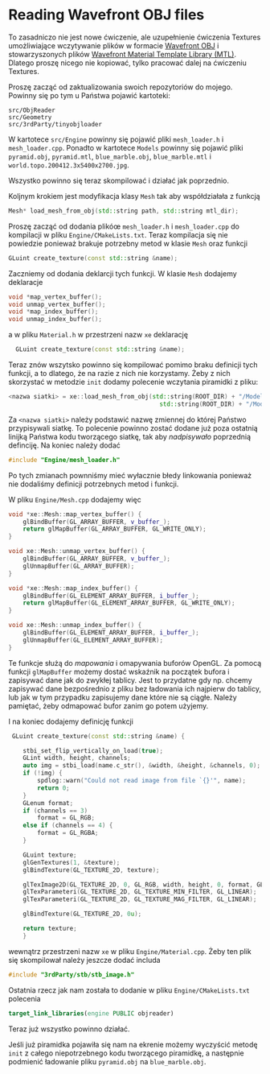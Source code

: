 #  Reading  Wavefront OBJ files

To zasadniczo nie jest nowe ćwiczenie, ale uzupełnienie ćwiczenia Textures umożliwiające wczytywanie plików w formacie  [Wavefront OBJ](http://paulbourke.net/dataformats/obj/) i stowarzyszonych plików [Wavefront Material Template Library (MTL)](http://paulbourke.net/dataformats/mtl/). Dlatego proszę nicego nie kopiować, tylko pracować dalej na ćwiczeniu Textures. 

Proszę zacząć od  zaktualizowania swoich repozytoriów do mojego. Powinny się po tym u Państwa pojawić  kartoteki:
```
src/ObjReader
src/Geometry
src/3rdParty/tinyobjloader
```
W kartotece `src/Engine` powinny się pojawić pliki `mesh_loader.h` i `mesh_loader.cpp`. Ponadto w kartotece `Models` powinny się pojawić pliki 
`pyramid.obj`, `pyramid.mtl`, `blue_marble.obj`, `blue_marble.mtl` i `world.topo.200412.3x5400x2700.jpg`. 

 Wszystko powinno się teraz skompilować i działać jak poprzednio. 
 
Koljnym krokiem jest modyfikacja klasy  `Mesh` tak aby współdziałała z funkcją 
```c++
Mesh* load_mesh_from_obj(std::string path, std::string mtl_dir);
```
Proszę zacząć od dodania plikóœ `mesh_loader.h` i `mesh_loader.cpp`  do kompilacji w pliku `Engine/CMakeLists.txt`. Teraz kompilacja się nie powiedzie ponieważ brakuje potrzebny metod w klasie `Mesh` oraz funkcji  
```c++
GLuint create_texture(const std::string &name);
```
Zaczniemy od dodania deklarcji tych funkcji. W klasie `Mesh` dodajemy deklaracje
```c++
void *map_vertex_buffer();
void unmap_vertex_buffer();
void *map_index_buffer();
void unmap_index_buffer();
```
a w pliku `Material.h` w przestrzeni nazw `xe` deklarację
```c++
  GLuint create_texture(const std::string &name);
```
Teraz znów wszytsko powinno się kompilować pomimo braku definicji tych funkcji, a to dlatego, że na razie z nich nie korzystamy. Żeby z nich skorzystać w  metodzie `init` dodamy polecenie wczytania piramidki z pliku:
```c++
<nazwa siatki> = xe::load_mesh_from_obj(std::string(ROOT_DIR) + "/Models/pyramid.obj",
                                          std::string(ROOT_DIR) + "/Models");
```
Za `<nazwa siatki>`  należy podstawić nazwę zmiennej do której Państwo przypisywali siatkę.  To polecenie powinno zostać dodane już poza ostatnią linijką Państwa kodu tworzącego  siatkę, tak aby _nadpisywało_ poprzednią definciję. Na koniec należy dodać
```c++
#include "Engine/mesh_loader.h"
```
Po tych zmianach pownniśmy mieć wyłacznie błedy linkowania  ponieważ nie dodaliśmy definicji potrzebnych metod i funkcji. 

W  pliku `Engine/Mesh.cpp` dodajemy więc
```c++
void *xe::Mesh::map_vertex_buffer() {
    glBindBuffer(GL_ARRAY_BUFFER, v_buffer_);
    return glMapBuffer(GL_ARRAY_BUFFER, GL_WRITE_ONLY);
}

void xe::Mesh::unmap_vertex_buffer() {
    glBindBuffer(GL_ARRAY_BUFFER, v_buffer_);
    glUnmapBuffer(GL_ARRAY_BUFFER);
}

void *xe::Mesh::map_index_buffer() {
    glBindBuffer(GL_ELEMENT_ARRAY_BUFFER, i_buffer_);
    return glMapBuffer(GL_ELEMENT_ARRAY_BUFFER, GL_WRITE_ONLY);
}

void xe::Mesh::unmap_index_buffer() {
    glBindBuffer(GL_ELEMENT_ARRAY_BUFFER, i_buffer_);
    glUnmapBuffer(GL_ELEMENT_ARRAY_BUFFER);
}
```
Te funkcje służą do _mapowania_ i omapywania buforów OpenGL. Za pomocą funkcji `glMapBuffer` możemy dostać  wskaźnik na  początek bufora i zapisywać dane jak do zwykłej tablicy. Jest to przydatne gdy np. chcemy zapisywać dane bezpośrednio z pliku bez ładowania ich  najpierw do tablicy, lub jak w tym przypadku  zapisujemy dane które nie są ciągłe. Należy pamiętać, żeby odmapować bufor zanim go potem użyjemy. 

I na koniec dodajemy  definicję funkcji
```c++
 GLuint create_texture(const std::string &name) {

    stbi_set_flip_vertically_on_load(true);
    GLint width, height, channels;
    auto img = stbi_load(name.c_str(), &width, &height, &channels, 0);
    if (!img) {
        spdlog::warn("Could not read image from file `{}'", name);
        return 0;
    }
    GLenum format;
    if (channels == 3)
        format = GL_RGB;
    else if (channels == 4) {
        format = GL_RGBA;
    }

    GLuint texture;
    glGenTextures(1, &texture);
    glBindTexture(GL_TEXTURE_2D, texture);

    glTexImage2D(GL_TEXTURE_2D, 0, GL_RGB, width, height, 0, format, GL_UNSIGNED_BYTE, img);
    glTexParameteri(GL_TEXTURE_2D, GL_TEXTURE_MIN_FILTER, GL_LINEAR);
    glTexParameteri(GL_TEXTURE_2D, GL_TEXTURE_MAG_FILTER, GL_LINEAR);

    glBindTexture(GL_TEXTURE_2D, 0u);

    return texture;
    }
```
wewnątrz przestrzeni nazw `xe` w  pliku `Engine/Material.cpp`. Żeby ten plik się skompilował należy jeszcze dodać includa
```c++
#include "3rdParty/stb/stb_image.h"
```

Ostatnia rzecz jak nam została to dodanie w pliku `Engine/CMakeLists.txt` polecenia
```cmake
target_link_libraries(engine PUBLIC objreader)
```
Teraz już wszystko powinno działać. 


Jeśli już piramidka pojawiła się nam na ekrenie możemy wyczyścić metodę `init` z całego niepotrzebnego kodu tworzącego piramidkę, a następnie 
podmienić ładowanie pliku `pyramid.obj` na `blue_marble.obj`. 